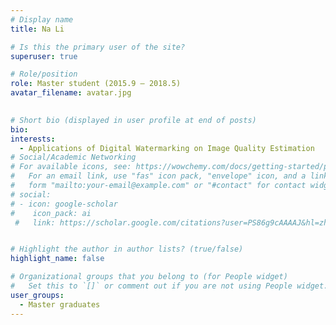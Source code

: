 ```yaml
---
# Display name
title: Na Li

# Is this the primary user of the site?
superuser: true

# Role/position
role: Master student (2015.9 – 2018.5)
avatar_filename: avatar.jpg
  

# Short bio (displayed in user profile at end of posts)
bio:
interests:
  - Applications of Digital Watermarking on Image Quality Estimation
# Social/Academic Networking
# For available icons, see: https://wowchemy.com/docs/getting-started/page-builder/#icons
#   For an email link, use "fas" icon pack, "envelope" icon, and a link in the
#   form "mailto:your-email@example.com" or "#contact" for contact widget.
# social:
# - icon: google-scholar
#    icon_pack: ai
 #   link: https://scholar.google.com/citations?user=PS86g9cAAAAJ&hl=zh-CN


# Highlight the author in author lists? (true/false)
highlight_name: false

# Organizational groups that you belong to (for People widget)
#   Set this to `[]` or comment out if you are not using People widget.
user_groups:
  - Master graduates
---
```


